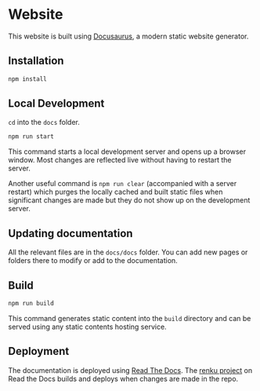 # Website

This website is built using [Docusaurus](https://docusaurus.io/), a modern static website generator.

## Installation

```bash
npm install
```

## Local Development

`cd` into the `docs` folder.

```bash
npm run start
```

This command starts a local development server and opens up a browser window. Most changes are reflected live without having to restart the server.

Another useful command is `npm run clear` (accompanied with a server restart) which purges the locally 
cached and built static files when significant changes are made but they do not
show up on the development server.

## Updating documentation

All the relevant files are in the `docs/docs` folder. You can add new pages or folders there to modify or add to the documentation.

## Build

```bash
npm run build
```

This command generates static content into the `build` directory and can be served using any static contents hosting service.

## Deployment

The documentation is deployed using [Read The Docs](https://about.readthedocs.com/). 
The [renku project](https://app.readthedocs.org/projects/renku/) on Read the Docs
builds and deploys when changes are made in the repo.
